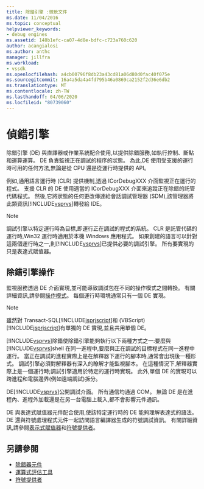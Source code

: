 ```yaml
---
title: 除錯引擎 :微軟文件
ms.date: 11/04/2016
ms.topic: conceptual
helpviewer_keywords:
- debug engines
ms.assetid: 148b1efc-ca07-4d8e-bdfc-c723a760c620
author: acangialosi
ms.author: anthc
manager: jillfra
ms.workload:
- vssdk
ms.openlocfilehash: a4cb00796f8db23a43cd81a06d80d0fac40f075e
ms.sourcegitcommit: 16a4a5da4a4fd795b46a0869ca2152f2d36e6db2
ms.translationtype: MT
ms.contentlocale: zh-TW
ms.lasthandoff: 04/06/2020
ms.locfileid: "80739060"
---
```

# <a name="debug-engine"></a>偵錯引擎
除錯引擎 (DE) 與直譯器或作業系統配合使用,以提供除錯服務,如執行控制、斷點和運算運算。 DE 負責監視正在調試的程序的狀態。 為此,DE 使用受支援的運行時可用的任何方法,無論是從 CPU 還是從運行時提供的 API。

 例如,通用語言運行時 (CLR) 提供機制,透過 ICorDebugXXX 介面監視正在運行的程式。 支援 CLR 的 DE 使用適當的 ICorDebugXXX 介面來追蹤正在除錯的託管代碼程式。 然後,它將狀態的任何更改傳達給會話調試管理器 (SDM),該管理器將此類資訊[!INCLUDE[vsprvs](../../code-quality/includes/vsprvs_md.md)]轉發給 IDE。

> [!NOTE]
> 調試引擎以特定運行時為目標,即運行正在調試的程式的系統。 CLR 是託管代碼的運行時,Win32 運行時適用於本機 Windows 應用程式。 如果創建的語言可以針對這兩個運行時之一,則[!INCLUDE[vsprvs](../../code-quality/includes/vsprvs_md.md)]已提供必要的調試引擎。 所有要實現的只是表達式賦值器。

## <a name="debug-engine-operation"></a>除錯引擎操作
 監視服務透過 DE 介面實現,並可能導致調試包在不同的操作模式之間轉換。 有關詳細資訊,請參閱[操作模式](../../extensibility/debugger/operational-modes.md)。 每個運行時環境通常只有一個 DE 實現。

> [!NOTE]
> 雖然對 Transact-SQL[!INCLUDE[jsprjscript](../../debugger/debug-interface-access/includes/jsprjscript_md.md)]和 (VBScript)[!INCLUDE[jsprjscript](../../debugger/debug-interface-access/includes/jsprjscript_md.md)]有單獨的 DE 實現,並且共用單個 DE。

 [!INCLUDE[vsprvs](../../code-quality/includes/vsprvs_md.md)]除錯使除錯引擎能夠執行以下兩種方式之一:要麼與[!INCLUDE[vsprvs](../../code-quality/includes/vsprvs_md.md)]shell 在同一進程中,要麼與正在調試的目標程式在同一進程中運行。 當正在調試的進程實際上是在解釋器下運行的腳本時,通常會出現後一種形式。 調試引擎必須對解釋器有深入的瞭解才能監視腳本。 在這種情況下,解釋器實際上是一個運行時;調試引擎適用於特定的運行時實現。 此外,單個 DE 的實現可以跨進程和電腦邊界(例如遠端調試)拆分。

 DE[!INCLUDE[vsprvs](../../code-quality/includes/vsprvs_md.md)]公開調試介面。 所有通信均通過 COM。 無論 DE 是在進程內、進程外加載還是在另一台電腦上載入,都不會影響元件通訊。

 DE 與表達式賦值器元件配合使用,使該特定運行時的 DE 能夠理解表達式的語法。 DE 還與符號處理程式元件一起訪問語言編譯器生成的符號調試資訊。 有關詳細資訊,請參閱[表示式賦值器](../../extensibility/debugger/expression-evaluator.md)和[符號提供者](../../extensibility/debugger/symbol-provider.md)。

## <a name="see-also"></a>另請參閱
- [除錯器元件](../../extensibility/debugger/debugger-components.md)
- [運算式評估工具](../../extensibility/debugger/expression-evaluator.md)
- [符號提供者](../../extensibility/debugger/symbol-provider.md)
